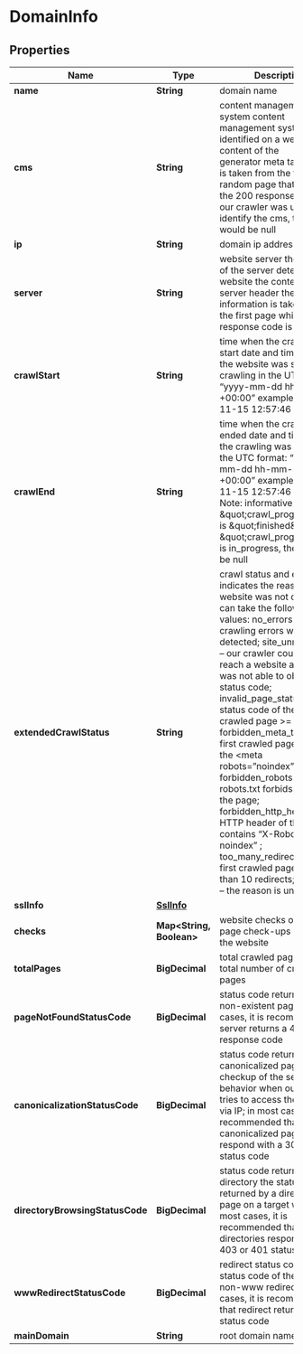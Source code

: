 

# DomainInfo


## Properties

| Name | Type | Description | Notes |
|------------ | ------------- | ------------- | -------------|
|**name** | **String** | domain name |  [optional] |
|**cms** | **String** | content management system content management system identified on a website the content of the generator meta tag the data is taken from the first random page that returns the 200 response code if our crawler was unable to identify the cms, the value would be null |  [optional] |
|**ip** | **String** | domain ip address |  [optional] |
|**server** | **String** | website server the version of the server detected on a website the content of the server header the information is taken from the first page which response code is 200 |  [optional] |
|**crawlStart** | **String** | time when the crawling start date and time when the website was sent for crawling in the UTC format: “yyyy-mm-dd hh-mm-ss +00:00” example: 2019-11-15 12:57:46 +00:00 |  [optional] |
|**crawlEnd** | **String** | time when the crawling ended date and time when the crawling was finished in the UTC format: “yyyy-mm-dd hh-mm-ss +00:00” example: 2019-11-15 12:57:46 +00:00 Note: informative only if \&quot;crawl_progress\&quot; is \&quot;finished\&quot; if \&quot;crawl_progress\&quot; is in_progress, the value will be null |  [optional] |
|**extendedCrawlStatus** | **String** | crawl status and errors indicates the reason why a website was not crawled; can take the following values: no_errors – no crawling errors were detected; site_unreachable – our crawler could not reach a website and thus was not able to obtain a status code; invalid_page_status_code – status code of the first crawled page &gt;&#x3D; 400; forbidden_meta_tag – the first crawled page contains the &lt;meta robots&#x3D;”noindex”&gt; tag; forbidden_robots – robots.txt forbids crawling the page; forbidden_http_header – HTTP header of the page contains “X-Robots-Tag: noindex” ; too_many_redirects – the first crawled page has more than 10 redirects; unknown – the reason is unknown |  [optional] |
|**sslInfo** | [**SslInfo**](SslInfo.md) |  |  [optional] |
|**checks** | **Map&lt;String, Boolean&gt;** | website checks other on-page check-ups related to the website |  [optional] |
|**totalPages** | **BigDecimal** | total crawled pages the total number of crawled pages |  [optional] |
|**pageNotFoundStatusCode** | **BigDecimal** | status code returned by a non-existent page in most cases, it is recommended a server returns a 404 response code |  [optional] |
|**canonicalizationStatusCode** | **BigDecimal** | status code returned by a canonicalized page the checkup of the server behavior when our crawler tries to access the website via IP; in most cases, it is recommended that canonicalized pages respond with a 301 or 302 status code |  [optional] |
|**directoryBrowsingStatusCode** | **BigDecimal** | status code returned by a directory the status code returned by a directory page on a target website in most cases, it is recommended that directories respond with a 403 or 401 status code |  [optional] |
|**wwwRedirectStatusCode** | **BigDecimal** | redirect status code the status code of the www to non-www redirect in most cases, it is recommended that redirect returns a 301 status code |  [optional] |
|**mainDomain** | **String** | root domain name |  [optional] |



